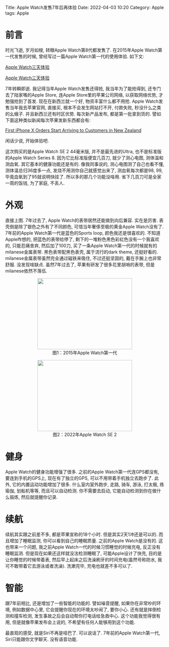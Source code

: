 Title: Apple Watch发售7年后再体验
Date: 2022-04-03 10:20
Category: Apple
tags: Apple

# 前言

时光飞逝, 岁月如梭, 转眼Apple Watch第8代都发售了. 在2015年Apple Watch第一代发售的时候, 曾经写过一篇Apple Watch第一代的使用体验. 如下文:

[Apple Watch三天体验](https://hezongjian.com/apple-watchsan-tian-ti-yan.html)

[Apple Watch三天体验]({filename}2015-04-27-10991.md)


7年转瞬即逝. 我记得当年Apple Watch发售还得抢, 我当年为了能抢得到, 还专门去了陆家嘴的Apple Store, 连Apple Store里的苹果公司网络, 以获取网络优势, 才勉强抢到了首发. 现在在新西兰就一个好, 物资丰富什么都不用抢. Apple Watch发售当年我去苹果官网, 直接买, 根本不会发生网站打不开, 付款失败, 秒没什么之类的幺蛾子. 并且新西兰还有时区优势. 每次新产品发布, 都是第一批拿到货的. 譬如下面这种类似新闻每次苹果发新东西都会有:

[First iPhone X Orders Start Arriving to Customers in New Zealand
](https://www.macrumors.com/2017/11/02/iphone-x-orders-arriving-in-new-zealand/)

闲话少说, 开始体验吧.

这次购买的是Apple Watch SE 2 44毫米版, 并不是最先进的Ultra, 也不是标准版的Apple Watch Series 8. 因为它比标准版便宜几百刀, 就少了测心电图, 测体温和测血氧. 其它基本的健康功能还是有的. 像我同事说的, 测心电图测了自己也看不懂, 测体温总归36度多一点, 发烧不用测你自己就感觉出来了, 测血氧每次都是98, 99, 毕竟血氧到了95就说明快挂了. 所以多的那几个功能没啥用. 省下几百刀可是全家一周的饭钱, 为了家庭, 不丢人.

# 外观

直接上图. 7年过去了, Apple Watch的表带居然还能做到向后兼容. 实在是厉害. 表壳倒是除了银色之外有了不同颜色, 可惜当年奢侈至极的黄金Apple Watch没有了. 7年前的Apple Watch第一代是蓝色的Sports loop, 颜色我还是很喜欢的. 不知道Apple咋想的, 把蓝色的表带给停了, 剩下的一堆粉色黑色彩虹色没有一个我喜欢的, 只能忍痛舍弃, 然后加了100刀, 买了一条Apple Watch第一代的时候就有的milanese金属表带. 黑色表带配黑色表壳, 属于流行的dark theme, 还挺好看的. milanese金属表带虽然完全通过磁铁来吸住, 不过还挺坚固的, 戴在手腕上也非常舒服. 没发现啥缺点. 虽然7年过去了, 苹果有研发了很多花里胡哨的表带, 但是milanese依然不落伍.

<p style="text-align: center;">
  <a href="/uploads/2015/04/2015-04-24-132847.jpg"><img class="aligncenter size-medium wp-image-10992" src="/uploads/2015/04/2015-04-24-132847-300x225.jpg" width="300" height="225"  /></a><br /> 图1：2015年Apple Watch第一代
</p>

<p style="text-align: center;">
  <a href="/uploads/2022/apple_watch_se_2.jpg"><img class="aligncenter size-medium wp-image-10992" src="/uploads/2022/apple_watch_se_2.jpg" width="300" height="225" /></a><br /> 图2：2022年Apple Watch SE 2
</p>

# 健身

 Apple Watch的健身功能增强了很多. 之前的Apple Watch第一代连GPS都没有, 要连到手机的GPS上, 现在有了独立的GPS, 可以不用带着手机独立去跑步了. 此外, 它的内置运动功能增加了很多. 什么室内室外跑步, 走路, 骑车, 游泳, 打太极, 练瑜伽, 划船机等等, 而且可以自动检测. 你不需要去启动, 它能自动检测到你在做什么锻炼, 然后就提醒你记录. 

# 续航

续航其实跟之前差不多, 都是苹果宣称的18个小时. 但是其实2天1冲还是可以的. 而且增加了睡眠监测, 你可以看到自己的睡眠质量. 之前的Apple Watch是没有的. 这也带来一个问题, 我之前Apple Watch一代的时候习惯睡觉的时候充电, 反正没有睡眠监测. 但是现在如果还这样就没法检测睡眠了, 可能Apple设计了快充, 目的是让你睡觉的时候带着表, 然后早上起床之后洗澡刷牙的时间充电(虽然号称防水, 我可不敢带着它去游泳或者洗澡). 洗漱完毕, 充电也就差不多可以了.

# 智能

跟7年前相比, 还是增加了一些智能的功能的. 譬如噪音提醒, 如果你在非常吵的环境, 例如数据中心里, 它会提醒你现在的环境太吵闹了, 要你小心. 还有就是摔倒检测和撞车检测, 发生事故之后会自动帮你打电话给急救中心. 这个功能我觉得很有用, 但是就像苹果发布会上说的, 不希望有任何人能够用到这个功能. 

最直观的感受, 就是Siri不再是哑巴了. 可以说话了. 7年前的Apple Watch第一代, Siri只能跟你文字聊天. 没有语音功能. 



